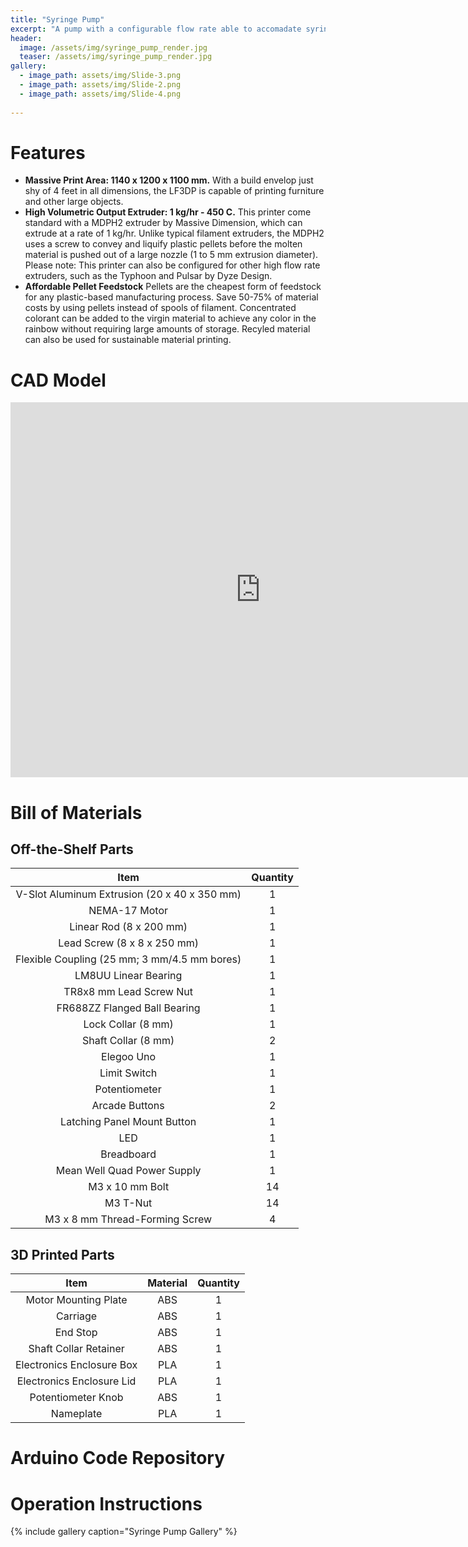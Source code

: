```yaml
---
title: "Syringe Pump"
excerpt: "A pump with a configurable flow rate able to accomadate syringes from 5 to 20 mL."
header:
  image: /assets/img/syringe_pump_render.jpg
  teaser: /assets/img/syringe_pump_render.jpg
gallery:
  - image_path: assets/img/Slide-3.png
  - image_path: assets/img/Slide-2.png
  - image_path: assets/img/Slide-4.png
   
---
```


# Features

* **Massive Print Area: 1140 x 1200 x 1100 mm.** With a build envelop just shy of 4 feet in all dimensions, the LF3DP is capable of printing furniture and other large objects.
* **High Volumetric Output Extruder: 1 kg/hr - 450 C.** This printer come standard with a MDPH2 extruder by Massive Dimension, which can extrude at a rate of 1 kg/hr. Unlike typical filament extruders, the MDPH2 uses a screw to convey and liquify plastic pellets before the molten material is pushed out of a large nozzle (1 to 5 mm extrusion diameter). Please note: This printer can also be configured for other high flow rate extruders, such as the Typhoon and Pulsar by Dyze Design.
* **Affordable Pellet Feedstock** Pellets are the cheapest form of feedstock for any plastic-based manufacturing process. Save 50-75% of material costs by using pellets instead of spools of filament. Concentrated colorant can be added to the virgin material to achieve any color in the rainbow without requiring large amounts of storage. Recyled material can also be used for sustainable material printing.

# CAD Model
<iframe src="https://vanderbilt968.autodesk360.com/shares/public/SHd38bfQT1fb47330c99b5e130da64a74320?mode=embed" width="800" height="600" allowfullscreen="true" webkitallowfullscreen="true" mozallowfullscreen="true"  frameborder="0"></iframe>

# Bill of Materials
## Off-the-Shelf Parts
| Item |Quantity |
|:---: |:-------:|
|V-Slot Aluminum Extrusion (20 x 40 x 350 mm)|1|
|NEMA-17 Motor|1|
|Linear Rod (8 x 200 mm)|1|
|Lead Screw (8 x 8 x 250 mm)|1|
|Flexible Coupling (25 mm; 3 mm/4.5 mm bores)|1|
|LM8UU Linear Bearing|1|
|TR8x8 mm Lead Screw Nut|1|
|FR688ZZ Flanged Ball Bearing|1|
|Lock Collar (8 mm)|1|
|Shaft Collar (8 mm)|2|
|Elegoo Uno|1|
|Limit Switch|1|
|Potentiometer|1|
|Arcade Buttons|2|
|Latching Panel Mount Button|1|
|LED|1|
|Breadboard|1|
|Mean Well Quad Power Supply|1|
|M3 x 10 mm Bolt|14|
|M3 T-Nut|14|
|M3 x 8 mm Thread-Forming Screw|4|


## 3D Printed Parts
| Item | Material | Quantity |
|:---: |:--------:|:--------:|
|Motor Mounting Plate|ABS|1|
|Carriage|ABS|1|
|End Stop|ABS|1|
|Shaft Collar Retainer|ABS|1|
|Electronics Enclosure Box|PLA|1|
|Electronics Enclosure Lid|PLA|1|
|Potentiometer Knob|ABS|1|
|Nameplate|PLA|1|

# Arduino Code Repository

# Operation Instructions

{% include gallery caption="Syringe Pump Gallery" %}
